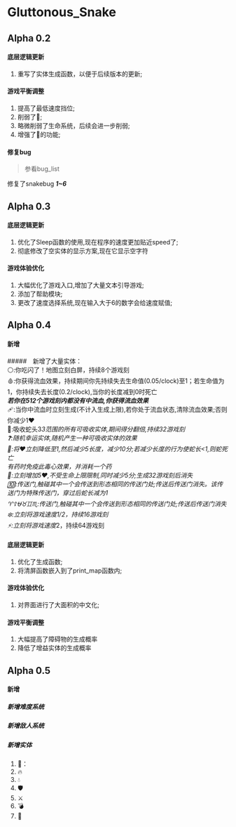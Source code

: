 # Gluttonous_Snake   


## Alpha 0.2

#### 底层逻辑更新
1. 重写了实体生成函数，以便于后续版本的更新;

#### 游戏平衡调整
1. 提高了最低速度挡位;
2. 削弱了💊;
3. 略微削弱了生命系统，后续会进一步削弱;
4. 增强了🚨的功能;

#### 修复bug
>参看bug_list

修复了snakebug ***1~6***

## Alpha 0.3

#### 底层逻辑更新
1. 优化了Sleep函数的使用,现在程序的速度更加贴近speed了;
2. 彻底修改了空实体的显示方案,现在它显示空字符

#### 游戏体验优化
1. 大幅优化了游戏入口,增加了大量文本引导游戏;
2. 添加了帮助模块;
3. 更改了速度选择系统,现在输入大于6的数字会给速度赋值;

## Alpha 0.4

#### 新增
#####　新增了大量实体：  
⚪:你吃闪了！地图立刻白屏，持续8个游戏刻  
🩸:你获得流血效果，持续期间你先持续失去生命值(0.05/clock)至1；若生命值为1，你持续失去长度(0.2/clock),当你的长度减到0时死亡  
***若你在512个游戏刻内都没有中流血,你获得流血效果***  
🩹:当你中流血时立刻生成(不计入生成上限),若你处于流血状态,清除流血效果;否则你减少1❤️  
🧲:吸收蛇头3*3范围的所有可吸收实体,期间得分翻倍,持续32游戏刻  
❓:随机幸运实体,随机产生一种可吸收实体的效果   
💜:将❤️立刻降低至1,然后减少5长度，减少10分;若减少长度的行为使蛇长<1,则蛇死亡    
*有药时免疫此毒心效果，并消耗一个药  
💖:立刻增加5❤️,不受生命上限限制,同时减少5分;生成32游戏刻后消失  
🔟:传送门,触碰其中一个会传送到形态相同的传送门处;传送后传送门消失。该传送门为特殊传送门，穿过后蛇长减为1  
♈☦️⛎♉♊♏:传送门,触碰其中一个会传送到形态相同的传送门处;传送后传送门消失  
❄️:立刻将游戏速度*1/2，持续16游戏刻  
⚡:立刻将游戏速度*2，持续64游戏刻  

#### 底层逻辑更新
1. 优化了生成函数;
2. 将清屏函数嵌入到了print_map函数内;

#### 游戏体验优化
1. 对界面进行了大面积的中文化;

#### 游戏平衡调整
1. 大幅提高了障碍物的生成概率
2. 降低了增益实体的生成概率

## Alpha 0.5
#### 新增

##### 新增难度系统

##### 新增敌人系统
##### 新增实体
1. 🍖：
2. 🔥
3. 💧
4. 🛡️
5. ⚔️
6. 💣
7. 🔦
